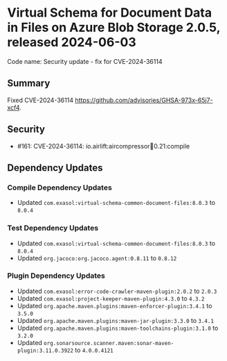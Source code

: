 # Virtual Schema for Document Data in Files on Azure Blob Storage 2.0.5, released 2024-06-03

Code name: Security update - fix for CVE-2024-36114

## Summary

Fixed CVE-2024-36114  https://github.com/advisories/GHSA-973x-65j7-xcf4.

## Security

* #161: CVE-2024-36114: io.airlift:aircompressor:jar:0.21:compile

## Dependency Updates

### Compile Dependency Updates

* Updated `com.exasol:virtual-schema-common-document-files:8.0.3` to `8.0.4`

### Test Dependency Updates

* Updated `com.exasol:virtual-schema-common-document-files:8.0.3` to `8.0.4`
* Updated `org.jacoco:org.jacoco.agent:0.8.11` to `0.8.12`

### Plugin Dependency Updates

* Updated `com.exasol:error-code-crawler-maven-plugin:2.0.2` to `2.0.3`
* Updated `com.exasol:project-keeper-maven-plugin:4.3.0` to `4.3.2`
* Updated `org.apache.maven.plugins:maven-enforcer-plugin:3.4.1` to `3.5.0`
* Updated `org.apache.maven.plugins:maven-jar-plugin:3.3.0` to `3.4.1`
* Updated `org.apache.maven.plugins:maven-toolchains-plugin:3.1.0` to `3.2.0`
* Updated `org.sonarsource.scanner.maven:sonar-maven-plugin:3.11.0.3922` to `4.0.0.4121`
